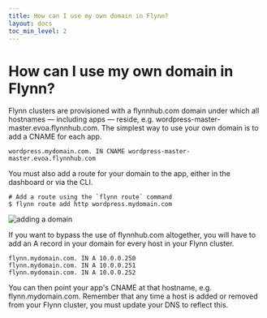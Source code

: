 ```yaml
---
title: How can I use my own domain in Flynn?
layout: docs
toc_min_level: 2
---
```


# How can I use my own domain in Flynn?

Flynn clusters are provisioned with a flynnhub.com domain under which all hostnames — including apps — reside, e.g. wordpress-master-master.evoa.flynnhub.com. The simplest way to use your own domain is to add a CNAME for each app.

    wordpress.mydomain.com. IN CNAME wordpress-master-master.evoa.flynnhub.com

You must also add a route for your domain to the app, either in the dashboard or via the CLI.

    # Add a route using the `flynn route` command
    $ flynn route add http wordpress.mydomain.com

![adding a domain](/images/docs/add-domain.png)

If you want to bypass the use of flynnhub.com altogether, you will have to add an A record in your domain for every host in your Flynn cluster.

    flynn.mydomain.com. IN A 10.0.0.250
    flynn.mydomain.com. IN A 10.0.0.251
    flynn.mydomain.com. IN A 10.0.0.252

You can then point your app's CNAME at that hostname, e.g. flynn.mydomain.com. Remember that any time a host is added or removed from your Flynn cluster, you must update your DNS to reflect this.
